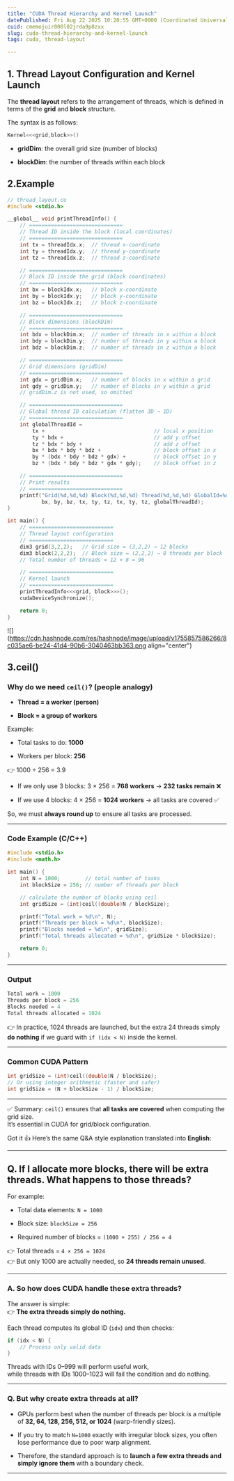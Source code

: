 ```yaml
---
title: "CUDA Thread Hierarchy and Kernel Launch"
datePublished: Fri Aug 22 2025 10:20:55 GMT+0000 (Coordinated Universal Time)
cuid: cmemojuir000l02jrda9p8zxx
slug: cuda-thread-hierarchy-and-kernel-launch
tags: cuda, thread-layout

---
```


## **1\. Thread Layout Configuration and Kernel Launch**

The **thread layout** refers to the arrangement of threads, which is defined in terms of the **grid** and **block** structure.

The syntax is as follows:

```cpp
Kernel<<<grid,block>>()
```

* **gridDim**: the overall grid size (number of blocks)
    
* **blockDim**: the number of threads within each block
    

## 2.Example

```cpp
// thread_layout.cu
#include <stdio.h>

__global__ void printThreadInfo() {
    // ==============================
    // Thread ID inside the block (local coordinates)
    // ==============================
    int tx = threadIdx.x;  // thread x-coordinate
    int ty = threadIdx.y;  // thread y-coordinate
    int tz = threadIdx.z;  // thread z-coordinate

    // ==============================
    // Block ID inside the grid (block coordinates)
    // ==============================
    int bx = blockIdx.x;   // block x-coordinate
    int by = blockIdx.y;   // block y-coordinate
    int bz = blockIdx.z;   // block z-coordinate

    // ==============================
    // Block dimensions (blockDim)
    // ==============================
    int bdx = blockDim.x;  // number of threads in x within a block
    int bdy = blockDim.y;  // number of threads in y within a block
    int bdz = blockDim.z;  // number of threads in z within a block

    // ==============================
    // Grid dimensions (gridDim)
    // ==============================
    int gdx = gridDim.x;   // number of blocks in x within a grid
    int gdy = gridDim.y;   // number of blocks in y within a grid
    // gridDim.z is not used, so omitted

    // ==============================
    // Global thread ID calculation (flatten 3D → 1D)
    // ==============================
    int globalThreadId =
        tx +                                   // local x position
        ty * bdx +                             // add y offset
        tz * bdx * bdy +                       // add z offset
        bx * bdx * bdy * bdz +                 // block offset in x
        by * (bdx * bdy * bdz * gdx) +         // block offset in y
        bz * (bdx * bdy * bdz * gdx * gdy);    // block offset in z

    // ==============================
    // Print results
    // ==============================
    printf("Grid(%d,%d,%d) Block(%d,%d,%d) Thread(%d,%d,%d) GlobalId=%d\n",
           bx, by, bz, tx, ty, tz, tx, ty, tz, globalThreadId);
}

int main() {
    // ===========================
    // Thread layout configuration
    // ===========================
    dim3 grid(3,2,2);   // Grid size = (3,2,2) → 12 blocks
    dim3 block(2,2,2);  // Block size = (2,2,2) → 8 threads per block
    // Total number of threads = 12 × 8 = 96

    // ===========================
    // Kernel launch
    // ===========================
    printThreadInfo<<<grid, block>>>();
    cudaDeviceSynchronize();

    return 0;
}
```

![](https://cdn.hashnode.com/res/hashnode/image/upload/v1755857586266/8c035ae6-be24-41d4-90b6-3040463bb363.png align="center")

## 3.ceil()

### Why do we need `ceil()`? (people analogy)

* **Thread = a worker (person)**
    
* **Block = a group of workers**
    

Example:

* Total tasks to do: **1000**
    
* Workers per block: **256**
    

👉 1000 ÷ 256 = 3.9

* If we only use 3 blocks: 3 × 256 = **768 workers** → **232 tasks remain** ❌
    
* If we use 4 blocks: 4 × 256 = **1024 workers** → all tasks are covered ✅
    

So, we must **always round up** to ensure all tasks are processed.

---

### Code Example (C/C++)

```cpp
#include <stdio.h>
#include <math.h>

int main() {
    int N = 1000;        // total number of tasks
    int blockSize = 256; // number of threads per block

    // calculate the number of blocks using ceil
    int gridSize = (int)ceil((double)N / blockSize);

    printf("Total work = %d\n", N);
    printf("Threads per block = %d\n", blockSize);
    printf("Blocks needed = %d\n", gridSize);
    printf("Total threads allocated = %d\n", gridSize * blockSize);

    return 0;
}
```

---

### Output

```cpp
Total work = 1000
Threads per block = 256
Blocks needed = 4
Total threads allocated = 1024
```

👉 In practice, 1024 threads are launched, but the extra 24 threads simply **do nothing** if we guard with `if (idx < N)` inside the kernel.

---

### Common CUDA Pattern

```cpp
int gridSize = (int)ceil((double)N / blockSize);
// Or using integer arithmetic (faster and safer)
int gridSize = (N + blockSize - 1) / blockSize;
```

---

✅ Summary: `ceil()` ensures that **all tasks are covered** when computing the grid size.  
It’s essential in CUDA for grid/block configuration.

Got it 👍 Here’s the same Q&A style explanation translated into **English**:

---

## Q. If I allocate more blocks, there will be extra threads. What happens to those threads?

For example:

* Total data elements: `N = 1000`
    
* Block size: `blockSize = 256`
    
* Required number of blocks = `(1000 + 255) / 256 = 4`
    

👉 Total threads = `4 × 256 = 1024`  
👉 But only 1000 are actually needed, so **24 threads remain unused**.

---

### A. So how does CUDA handle these extra threads?

The answer is simple:  
👉 **The extra threads simply do nothing.**

Each thread computes its global ID (`idx`) and then checks:

```cpp
if (idx < N) {
    // Process only valid data
}
```

Threads with IDs 0–999 will perform useful work,  
while threads with IDs 1000–1023 will fail the condition and do nothing.

---

### Q. But why create extra threads at all?

* GPUs perform best when the number of threads per block is a multiple of **32, 64, 128, 256, 512, or 1024** (warp-friendly sizes).
    
* If you try to match `N=1000` exactly with irregular block sizes, you often lose performance due to poor warp alignment.
    
* Therefore, the standard approach is to **launch a few extra threads and simply ignore them** with a boundary check.
    

---